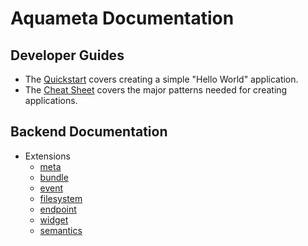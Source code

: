 # Aquameta Documentation

## Developer Guides

* The [Quickstart](quickstart.md) covers creating a simple "Hello World" application.
* The [Cheat Sheet](cheatsheet.md) covers the major patterns needed for creating applications.

## Backend Documentation

* Extensions
    * [meta](../extensions/meta/)
    * [bundle](../extensions/bundle/)
    * [event](../extensions/event/)
    * [filesystem](../extensions/filesystem/)
    * [endpoint](../extensions/endpoint/)
    * [widget](../extensions/widget/)
    * [semantics](../extensions/semantics/)
